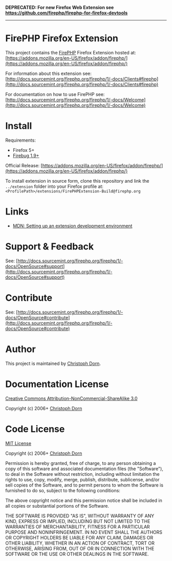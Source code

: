 **DEPRECATED: For new Firefox Web Extension see https://github.com/firephp/firephp-for-firefox-devtools**

---


FirePHP Firefox Extension
=========================

This project contains the [FirePHP](http://www.firephp.org/) Firefox Extension hosted at:
[https://addons.mozilla.org/en-US/firefox/addon/firephp/](https://addons.mozilla.org/en-US/firefox/addon/firephp/)

For information about this extension see:
[http://docs.sourcemint.org/firephp.org/firephp/1/-docs/Clients#firephp](http://docs.sourcemint.org/firephp.org/firephp/1/-docs/Clients#firephp)

For documentation on how to use FirePHP see:
[http://docs.sourcemint.org/firephp.org/firephp/1/-docs/Welcome](http://docs.sourcemint.org/firephp.org/firephp/1/-docs/Welcome)


Install
=======

Requirements:

  * Firefox 5+
  * [Firebug 1.9+](http://getfirebug.com/downloads)

Official Release: [https://addons.mozilla.org/en-US/firefox/addon/firephp/](https://addons.mozilla.org/en-US/firefox/addon/firephp/)

To install extension in source form, clone this repository and link the `../extension` folder into your 
Firefox profile at: `<ProfilePath>/extensions/FirePHPExtension-Build@firephp.org`


Links
=====

  * [MDN: Setting up an extension development environment](https://developer.mozilla.org/en/setting_up_extension_development_environment)


Support & Feedback
==================

See: [http://docs.sourcemint.org/firephp.org/firephp/1/-docs/OpenSource#support](http://docs.sourcemint.org/firephp.org/firephp/1/-docs/OpenSource#support)


Contribute
==========

See: [http://docs.sourcemint.org/firephp.org/firephp/1/-docs/OpenSource#contribute](http://docs.sourcemint.org/firephp.org/firephp/1/-docs/OpenSource#contribute)


Author
======

This project is maintained by [Christoph Dorn](http://www.christophdorn.com/).


Documentation License
=====================

[Creative Commons Attribution-NonCommercial-ShareAlike 3.0](http://creativecommons.org/licenses/by-nc-sa/3.0/)

Copyright (c) 2006+ [Christoph Dorn](http://www.christophdorn.com/)


Code License
============

[MIT License](http://www.opensource.org/licenses/mit-license.php)

Copyright (c) 2006+ [Christoph Dorn](http://www.christophdorn.com/)

Permission is hereby granted, free of charge, to any person obtaining a copy
of this software and associated documentation files (the "Software"), to deal
in the Software without restriction, including without limitation the rights
to use, copy, modify, merge, publish, distribute, sublicense, and/or sell
copies of the Software, and to permit persons to whom the Software is
furnished to do so, subject to the following conditions:

The above copyright notice and this permission notice shall be included in
all copies or substantial portions of the Software.

THE SOFTWARE IS PROVIDED "AS IS", WITHOUT WARRANTY OF ANY KIND, EXPRESS OR
IMPLIED, INCLUDING BUT NOT LIMITED TO THE WARRANTIES OF MERCHANTABILITY,
FITNESS FOR A PARTICULAR PURPOSE AND NONINFRINGEMENT. IN NO EVENT SHALL THE
AUTHORS OR COPYRIGHT HOLDERS BE LIABLE FOR ANY CLAIM, DAMAGES OR OTHER
LIABILITY, WHETHER IN AN ACTION OF CONTRACT, TORT OR OTHERWISE, ARISING FROM,
OUT OF OR IN CONNECTION WITH THE SOFTWARE OR THE USE OR OTHER DEALINGS IN
THE SOFTWARE.
